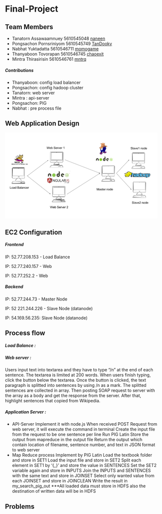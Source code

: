 # Final-Project

## Team Members

- Tanatorn Assawaamnuey 5610545048 [naneen](https://github.com/naneen)
- Pongsachon Pornsriniyom 5610545749 [TanDooky](https://github.com/TanDooky)
- Nabhat Yuktadatta 5610546711 [momogame](https://github.com/momogame)
- Thanyaboon Tovorapan 5610546745 [chaoexit](https://github.com/chaoexit)
- Mintra Thirasirisin 5610546761 [mntrq](https://github.com/mntrq)

##### Contributions
- Thanyaboon: config load balancer
- Pongsachon: config hadoop cluster
- Tanatorn:  web server
- Mintra : api-server
- Pongsachon: PIG
- Nabhat : pre process file


## Web Application Design
![alt text](https://github.com/PiggypediaWebApp/Final-Project/blob/master/src/image/Diagram.png)


## EC2 Configuration

##### Frontend 
IP: 52.77.208.153 - Load Balance

IP: 52.77.240.157 - Web

IP: 52.77.252.2 - Web

##### Backend
IP: 52.77.244.73 - Master Node

IP: 52 221.244.226 - Slave Node (datanode)

IP: 54.169.56.235: Slave Node (datanode)


## Process flow

##### Load Balance : 

##### Web server :
Users input text into textarea and they have to type “/n” at the end of each sentence. The textarea is limited at 200 words. When users finish typing, click the button below the textarea. Once the button is clicked, the text paragraph is splitted into sentences by using /n as a mark. The splitted sentences are collected in array. Then posting SOAP request to server with the array as a body and get the response from the server. After that, highlight sentences that copied from Wikipedia.

##### Application Server :
- API-Server
    Implement it with node.js 
    When received POST Request from web server, it will execute the command in terminal
    Create the input file from the request to be one sentence per line
    Run PIG Latin
    Store the output from mapreduce in the output file
    Return the output which contain location of filename, sentence number, and text in JSON format to web server
- Map Reduce process 
    Implement by PIG Latin
    Load the textbook folder and store in SET1
    Load the input file and store in SET2
    Split each element in SET1 by ‘{_}’ and store the value in SENTENCES
    Set the SET2 variable again and store in INPUTS
    Join the INPUTS and SENTENCES with the same text and store in JOINSET
    Select only wanted value from each JOINSET and store in JOINCLEAN
    Write the result in my_search_pig_out
    ***All loaded data must store in HDFS also the destination of written data will be in HDFS


## Problems



